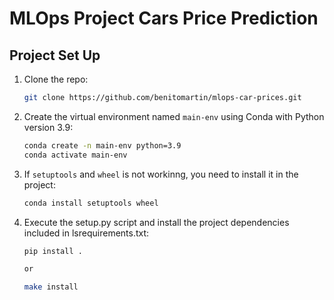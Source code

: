 # MLOps Project Cars Price Prediction

## Project Set Up

1. Clone the repo:

   ```bash
   git clone https://github.com/benitomartin/mlops-car-prices.git

2. Create the virtual environment named `main-env` using Conda with Python version 3.9:

   ```bash
   conda create -n main-env python=3.9
   conda activate main-env

3. If `setuptools` and `wheel` is not workinng, you need to install it in the project:

    ```bash
    conda install setuptools wheel

4. Execute the setup.py script and install the project dependencies included in lsrequirements.txt:

    ```bash
    pip install .

    or
 
    make install